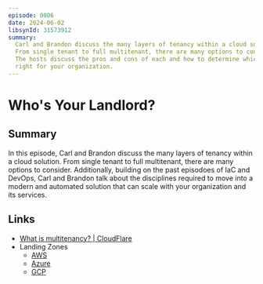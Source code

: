```yaml
---
episode: 0006
date: 2024-06-02
libsynId: 31573912
summary:
  Carl and Brandon discuss the many layers of tenancy within a cloud solution.
  From single tenant to full multitenant, there are many options to consider.
  The hosts discuss the pros and cons of each and how to determine which is
  right for your organization.
---
```


# Who's Your Landlord?

## Summary

In this episode, Carl and Brandon discuss the many layers of tenancy within a
cloud solution. From single tenant to full multitenant, there are many options
to consider. Additionally, building on the past episodoes of IaC and DevOps,
Carl and Brandon talk about the disciplines required to move into a modern and
automated solution that can scale with your organization and its services.

## Links

- [What is multitenancy? | CloudFlare](https://www.cloudflare.com/learning/cloud/what-is-multitenancy/)
- Landing Zones
  - [AWS](https://docs.aws.amazon.com/prescriptive-guidance/latest/migration-aws-environment/understanding-landing-zones.html)
  - [Azure](https://learn.microsoft.com/en-us/azure/cloud-adoption-framework/ready/landing-zone/)
  - [GCP](https://cloud.google.com/architecture/landing-zones)

